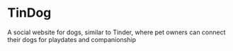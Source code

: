 # TinDog
A social website for dogs, similar to Tinder, where pet owners can connect their dogs for playdates and companionship
